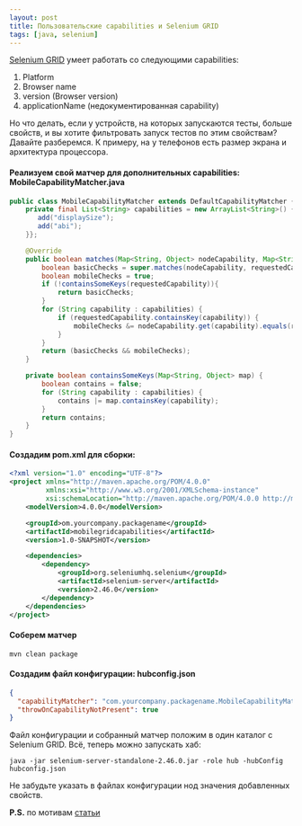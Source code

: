 ```yaml
---
layout: post
title: Пользовательские capabilities и Selenium GRID
tags: [java, selenium]
---
```

[Selenium GRID](https://github.com/SeleniumHQ/selenium/wiki/Grid2) умеет работать со следующими capabilities:

1. Platform
2. Browser name
3. version (Browser version)
4. applicationName (недокументированная capability)

Но что делать, если у устройств, на которых запускаются тесты, больше свойств, 
и вы хотите фильтровать запуск тестов по этим свойствам? Давайте разберемся.
К примеру, на у телефонов есть размер экрана и архитектура процессора. 

#### Реализуем свой матчер для дополнительных capabilities: MobileCapabilityMatcher.java

```java
public class MobileCapabilityMatcher extends DefaultCapabilityMatcher {
    private final List<String> capabilities = new ArrayList<String>() {{
       add("displaySize");
       add("abi");
    }};

    @Override
    public boolean matches(Map<String, Object> nodeCapability, Map<String, Object> requestedCapability) {
        boolean basicChecks = super.matches(nodeCapability, requestedCapability);
        boolean mobileChecks = true;
        if (!containsSomeKeys(requestedCapability)){
            return basicChecks;
        }
        for (String capability : capabilities) {
            if (requestedCapability.containsKey(capability)) {
                mobileChecks &= nodeCapability.get(capability).equals(requestedCapability.get(capability));
            }
        }
        return (basicChecks && mobileChecks);
    }

    private boolean containsSomeKeys(Map<String, Object> map) {
        boolean contains = false;
        for (String capability : capabilities) {
            contains |= map.containsKey(capability);
        }
        return contains;
    }
}
```

#### Создадим pom.xml для сборки:

```xml
<?xml version="1.0" encoding="UTF-8"?>
<project xmlns="http://maven.apache.org/POM/4.0.0"
         xmlns:xsi="http://www.w3.org/2001/XMLSchema-instance"
         xsi:schemaLocation="http://maven.apache.org/POM/4.0.0 http://maven.apache.org/xsd/maven-4.0.0.xsd">
    <modelVersion>4.0.0</modelVersion>

    <groupId>om.yourcompany.packagename</groupId>
    <artifactId>mobilegridcapabilities</artifactId>
    <version>1.0-SNAPSHOT</version>

    <dependencies>
        <dependency>
            <groupId>org.seleniumhq.selenium</groupId>
            <artifactId>selenium-server</artifactId>
            <version>2.46.0</version>
        </dependency>
    </dependencies>
</project>
```

#### Соберем матчер

`mvn clean package`

#### Создадим файл конфигурации: hubconfig.json

```json
{
  "capabilityMatcher": "com.yourcompany.packagename.MobileCapabilityMatcher",
  "throwOnCapabilityNotPresent": true
}
```

Файл конфигурации и собранный матчер положим в один каталог с Selenium GRID. Всё, теперь можно запускать хаб:

`java -jar selenium-server-standalone-2.46.0.jar -role hub -hubConfig hubconfig.json`

Не забудьте указать в файлах конфигурации нод значения добавленных свойств.

**P.S.** по мотивам [статьи](https://rationaleemotions.wordpress.com/2014/01/19/working-with-a-custom-capability-matcher-in-the-grid/)